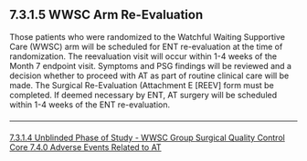 
## 7.3.1.5 WWSC Arm Re-Evaluation

Those patients who were randomized to the Watchful Waiting Supportive Care (WWSC)
arm will be scheduled for ENT re-evaluation at the time of randomization. The reevaluation
visit will occur within 1-4 weeks of the Month 7 endpoint visit. Symptoms and
PSG findings will be reviewed and a decision whether to proceed with AT as part of
routine clinical care will be made. The Surgical Re-Evaluation (Attachment E [REEV]
form must be completed. If deemed necessary by ENT, AT surgery will be scheduled
within 1-4 weeks of the ENT re-evaluation.


<hr class="soften" style="margin-top: 20px;margin-bottom: 20px;"/>

<div class="center">
<div class="btn-group">
  <a href=":pages_path:/manuals/surgical-quality-control-core/7-03-01-04-unblinded-phase-of-study.md" class="btn btn-default">
    <span class="glyphicon glyphicon-chevron-left"></span>
    7.3.1.4 Unblinded Phase of Study - WWSC Group
  </a>

  <a href=":pages_path:/manuals/surgical-quality-control-core" class="btn btn-default">
    <span class="glyphicon glyphicon-chevron-up"></span>
    Surgical Quality Control Core
  </a>

  <a href=":pages_path:/manuals/surgical-quality-control-core/7-04-00-ae-at.md" class="btn btn-success">
    7.4.0 Adverse Events Related to AT
    <span class="glyphicon glyphicon-chevron-right"></span>
  </a>
</div>
</div>